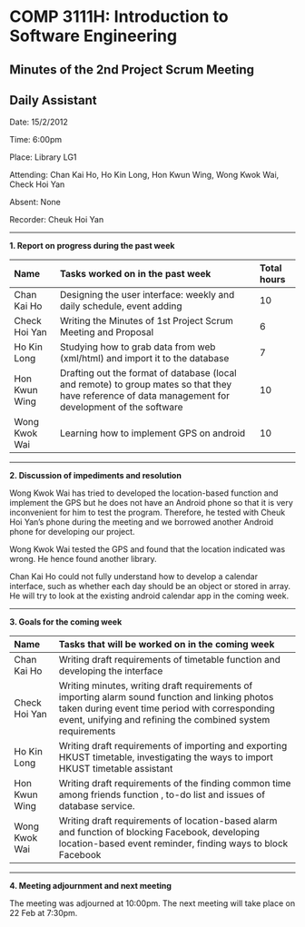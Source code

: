 # COMP 3111H: Introduction to Software Engineering #
## Minutes of the 2nd Project Scrum Meeting ##
## Daily Assistant ##

Date:       15/2/2012


Time:       6:00pm


Place:      Library LG1


Attending:  Chan Kai Ho, Ho Kin Long, Hon Kwun Wing, Wong Kwok Wai, Check Hoi Yan


Absent:   None


Recorder: Cheuk Hoi Yan



---



**1.   Report on progress during the past week**

|Name|       Tasks worked on in the past week|     Total hours|
|:---|:--------------------------------------|:---------------|
|Chan Kai Ho    |Designing the user interface: weekly and daily schedule, event adding  |10              |
|Check Hoi Yan| Writing the Minutes of 1st Project Scrum Meeting and Proposal |6               |
|Ho Kin Long |Studying how to grab data from web (xml/html) and import it to the database |7               |
|Hon Kwun Wing  |Drafting out the format of database (local and remote) to group mates so that they have reference of data management for development of the software        |10              |
|Wong Kwok Wai| Learning how to implement GPS on android |10              |



---



**2.   Discussion of impediments and resolution**


Wong Kwok Wai has tried to developed the location-based function and implement the GPS but he does not have an Android phone so that it is very inconvenient for him to test the program. Therefore, he tested with Cheuk Hoi Yan’s phone during the meeting and we borrowed another Android phone for developing our project.

Wong Kwok Wai tested the GPS and found that the location indicated was wrong. He hence found another library.

Chan Kai Ho could not fully understand how to develop a calendar interface, such as whether each day should be an object or stored in array. He will try to look at the existing android calendar app in the coming week.



---


**3.   Goals for the coming week**

|Name|       Tasks that will be worked on in the coming week|
|:---|:-----------------------------------------------------|
|Chan Kai Ho|    Writing draft requirements of timetable function and developing the interface |
|Check Hoi Yan     |Writing minutes, writing draft requirements of importing alarm sound function and linking photos taken during event time period with corresponding event, unifying and refining the combined system requirements|
|Ho Kin Long|     Writing draft requirements of importing and exporting HKUST timetable, investigating the ways to import HKUST timetable assistant|
|Hon Kwun Wing|      Writing draft requirements of the finding common time among friends function , to-do list and issues of database service. |
|Wong Kwok Wai|      Writing draft requirements of location-based alarm and function of blocking Facebook, developing location-based event reminder, finding ways to block Facebook |



---

**4.   Meeting adjournment and next meeting**


The meeting was adjourned at 10:00pm. The next meeting will take place on 22 Feb at 7:30pm.